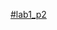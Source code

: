 [﻿#lab1_p2](https://github.com/book92/Lab1_P2/assets/83381044/65e8705a-c58c-4088-b266-a683c5818511)
 
 

